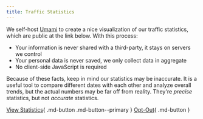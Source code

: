 ```yaml
---
title: Traffic Statistics
---
```


We self-host [Umami](https://umami.is/) to create a nice visualization of our traffic statistics, which are public at the link below. With this process:

- Your information is never shared with a third-party, it stays on servers we control
- Your personal data is never saved, we only collect data in aggregate
- No client-side JavaScript is required

Because of these facts, keep in mind our statistics may be inaccurate. It is a useful tool to compare different dates with each other and analyze overall trends, but the actual numbers may be far off from reality. They're _precise_ statistics, but not _accurate_ statistics.

[View Statistics](https://stats.privacyguides.net/share/nVWjyd2QfgOPBhMF/www.privacyguides.org){ .md-button .md-button--primary }
[Opt-Out](#__consent){ .md-button }
